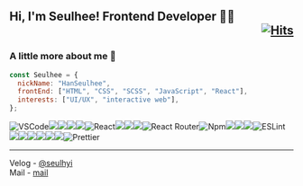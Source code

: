## Hi, I'm Seulhee! Frontend Developer 👨‍💻 <div align="right">[![Hits](https://hits.seeyoufarm.com/api/count/incr/badge.svg?url=https%3A%2F%2Fgithub.com%2Fhanseulhee%2Fhit-counter&count_bg=%2370ADB5&title_bg=%23132743&icon=&icon_color=%23E7E7E7&title=hits&edge_flat=true)](https://hits.seeyoufarm.com)</div>

### A little more about me 🙂

```javascript
const Seulhee = {
  nickName: "HanSeulhee",
  frontEnd: ["HTML", "CSS", "SCSS", "JavaScript", "React"],
  interests: ["UI/UX", "interactive web"],
};
```

<img alt="VSCode" src="https://img.shields.io/badge/-Visual_Studio_Code-0078D4?style=flat-square&logo=visual%20studio%20code&logoColor=white" /><img src="https://img.shields.io/badge/TypeScript-3178C6?style=flat-square&logo=TypeScript&logoColor=white"/><img src="https://img.shields.io/badge/CSS3-1572B6?style=flat-square&logo=CSS3&logoColor=white"/><img src="https://img.shields.io/badge/Python-3776AB?style=flat-square&logo=Python&logoColor=white"/><img src="https://img.shields.io/badge/Java-007396?style=flat-square&logo=Java&logoColor=white"/><img alt="React" src="https://img.shields.io/badge/-React-45b8d8?style=flat-square&logo=react&logoColor=white" /><img src="https://img.shields.io/badge/Trello-0052CC?style=flat-square&logo=Trello&logoColor=white"/><img src="https://img.shields.io/badge/C-A8B9CC?style=flat-square&logo=C&logoColor=222323"/><img src="https://img.shields.io/badge/HTML5-E34F26?style=flat-square&logo=HTML5&logoColor=white"/><img alt="React Router" src="https://img.shields.io/badge/-React_Router-CA4245?style=flat-square&logo=react-router&logoColor=white" /><img alt="Npm" src="https://img.shields.io/badge/-NPM-CB3837?style=flat-square&logo=npm&logoColor=white" /><img src="https://img.shields.io/badge/StyledComponents-DB7093?style=flat-square&logo=styled-components&logoColor=white"/><img src="https://img.shields.io/badge/Sass-CC6699?style=flat-square&logo=styled-components&logoColor=white"/><img src="https://img.shields.io/badge/Bootstrap-7952B3?style=flat-square&logo=Bootstrap&logoColor=white"/><img alt="ESLint" src="https://img.shields.io/badge/-ESLint-4B32C3?style=flat-square&logo=eslint&logoColor=white" /><img src="https://img.shields.io/badge/Heroku-430098?style=flat-square&logo=Heroku&logoColor=white"/><img src="https://img.shields.io/badge/Slack-4A154B?style=flat-square&logo=Slack&logoColor=white"/><img src="https://img.shields.io/badge/Django-092E20?style=flat-square&logo=Django&logoColor=white"/><img src="https://img.shields.io/badge/Notion-000000?style=flat-square&logo=Notion&logoColor=white"/><img src="https://img.shields.io/badge/JavaScript-F7DF1E?style=flat-square&logo=JavaScript&logoColor=222323"/><img src="https://img.shields.io/badge/Firebase-FFCA28?style=flat-square&logo=Firebase&logoColor=black"/><img alt="Prettier" src="https://img.shields.io/badge/-Prettier-F7B93E?style=flat-square&logo=prettier&logoColor=white" />

---

Velog - [@seulhyi](https://velog.io/@seulhyi) <br />
Mail - [mail](mailto:3021062@gmail.com)
